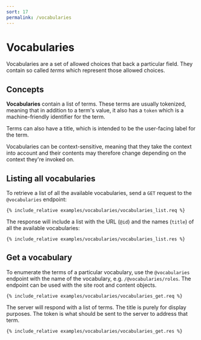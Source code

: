```yaml
---
sort: 17
permalink: /vocabularies
---
```


# Vocabularies

Vocabularies are a set of allowed choices that back a particular field. They contain so called _terms_ which represent those allowed choices.

## Concepts

**Vocabularies** contain a list of terms. These terms are usually tokenized, meaning that in addition to a term's value, it also has a `token` which is a machine-friendly identifier for the term.

Terms can also have a title, which is intended to be the user-facing label for the term.

Vocabularies can be context-sensitive, meaning that they take the context into account and their contents may therefore change depending on the context they're invoked on.

## Listing all vocabularies

To retrieve a list of all the available vocabularies, send a `GET` request to the `@vocabularies` endpoint:

```
{% include_relative examples/vocabularies/vocabularies_list.req %}
```

The response will include a list with the URL (`@id`) and the names (`title`) of all the available vocabularies:

```
{% include_relative examples/vocabularies/vocabularies_list.res %}
```

## Get a vocabulary

To enumerate the terms of a particular vocabulary, use the `@vocabularies` endpoint with the name of the vocabulary, e.g. `/@vocabularies/roles`. The endpoint can be used with the site root and content objects.

```
{% include_relative examples/vocabularies/vocabularies_get.req %}
```

The server will respond with a list of terms. The title is purely for display purposes. The token is what should be sent to the server to address that term.

```
{% include_relative examples/vocabularies/vocabularies_get.res %}
```
